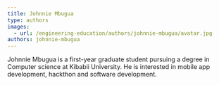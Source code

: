 ```yaml
---
title: Johnnie Mbugua
type: authors
images:
  - url: /engineering-education/authors/johnnie-mbugua/avatar.jpg
authors: johnnie-mbugua
---
```

Johnnie Mbugua is a first-year graduate student pursuing a degree in Computer science at Kibabii University. He is interested in mobile app development, hackthon and software development.
